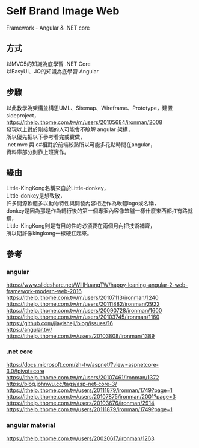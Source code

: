 #  Self Brand Image Web
Framework - Angular &amp; .NET core 
## 方式
以MVC5的知識為底學習 .NET Core </br>
以EasyUi、JQ的知識為底學習 Angular </br>

## 步驟
以此教學為架構並構思UML、Sitemap、Wireframe、Prototype，建置sideproject，</br>
https://ithelp.ithome.com.tw/m/users/20105684/ironman/2008 </br>
發現以上對於剛接觸的人可能會不瞭解 angular 架構，</br>
所以優先把以下參考看完或實做，</br>
.net mvc 與 c#相對於前端較熟所以可能多花點時間在angular，</br>
資料庫部分則靠上班實作。</br>

## 緣由
Little-KingKong名稱來自於Little-donkey，</br>
Little-donkey是想致敬，</br>
許多開源軟體多以動物特性與開發內容相近作為軟體logo或名稱，</br>
donkey是因為那是作為轉行後的第一個專案內容像笨驢一樣什麼東西都扛有路就鑽，</br>
Little-KingKong則是有目的性的必須要在兩個月內把技術補齊，</br>
所以期許像kingkong一樣硬扛起來。</br>

## 參考
### angular
https://www.slideshare.net/WillHuangTW/happy-leaning-angular-2-web-framework-modern-web-2016</br>
https://ithelp.ithome.com.tw/m/users/20107113/ironman/1240</br>
https://ithelp.ithome.com.tw/m/users/20111882/ironman/2922</br>
https://ithelp.ithome.com.tw/m/users/20090728/ironman/1600</br>
https://ithelp.ithome.com.tw/m/users/20103745/ironman/1160</br>
https://github.com/jiayisheji/blog/issues/16</br>
https://angular.tw/</br>
https://ithelp.ithome.com.tw/users/20103808/ironman/1389</br>

### .net core
https://docs.microsoft.com/zh-tw/aspnet/?view=aspnetcore-3.0#pivot=core</br>
https://ithelp.ithome.com.tw/m/users/20107461/ironman/1372</br>
https://blog.johnwu.cc/tags/asp-net-core-3/</br>
https://ithelp.ithome.com.tw/users/20111879/ironman/1749?page=1</br>
https://ithelp.ithome.com.tw/users/20107875/ironman/2001?page=3</br>
https://ithelp.ithome.com.tw/users/20103676/ironman/2914</br>
https://ithelp.ithome.com.tw/users/20111879/ironman/1749?page=1</br>

### angular material
https://ithelp.ithome.com.tw/users/20020617/ironman/1263
